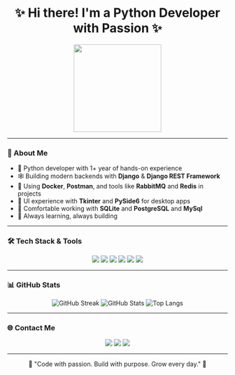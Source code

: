 <h1 align="center">✨ Hi there! I'm a Python Developer with Passion ✨</h1>

<div align="center">
  <img src="https://user-images.githubusercontent.com/74038190/212257472-08e52665-c503-4bd9-aa20-f5a4dae769b5.gif" width="200" />
</div>

---

### 🧠 About Me

- 🐍 Python developer with 1+ year of hands-on experience  
- 🕸️ Building modern backends with **Django** & **Django REST Framework**  
- 🐳 Using **Docker**, **Postman**, and tools like **RabbitMQ** and **Redis** in projects  
- 🎨 UI experience with **Tkinter** and **PySide6** for desktop apps  
- 💾 Comfortable working with **SQLite** and **PostgreSQL** and **MySql**  
- 🚀 Always learning, always building  

---

### 🛠️ Tech Stack & Tools

<div align="center">

<img src="https://skillicons.dev/icons?i=python,django,docker,postman,git,linux,vscode,html,css,sqlite,postgresql&perline=7" />

<img src="https://img.shields.io/badge/DRF-Django%20REST%20Framework-red?style=for-the-badge&logo=django&logoColor=white" />
<img src="https://img.shields.io/badge/Redis-DC382D?style=for-the-badge&logo=redis&logoColor=white" />
<img src="https://img.shields.io/badge/RabbitMQ-FF6600?style=for-the-badge&logo=rabbitmq&logoColor=white" />
<img src="https://img.shields.io/badge/Tkinter-lightgray?style=for-the-badge" />
<img src="https://img.shields.io/badge/PySide6-41B4C2?style=for-the-badge" />

</div>

---

### 📊 GitHub Stats

<div align="center">

![GitHub Streak](https://streak-stats.demolab.com?user=amirmohammad-hamzei&theme=tokyonight_duo&hide_border=true&date_format=M%20j%5B%2C%20Y%5D)
![GitHub Stats](https://github-readme-stats.vercel.app/api?username=amirmohammad-hamzei&show_icons=true&theme=tokyonight&hide_border=true&rank_icon=github)
![Top Langs](https://github-readme-stats.vercel.app/api/top-langs/?username=amirmohammad-hamzei&layout=compact&theme=tokyonight)

</div>

---

### 🌐 Contact Me

<div align="center">

<a href="mailto:your.email@gmail.com"><img src="https://img.shields.io/badge/Gmail-D14836?style=for-the-badge&logo=gmail&logoColor=white" /></a>
<a href="https://t.me/yourtelegram"><img src="https://img.shields.io/badge/Telegram-2CA5E0?style=for-the-badge&logo=telegram&logoColor=white" /></a>
<a href="https://yourwebsite.com"><img src="https://img.shields.io/badge/Portfolio-000000?style=for-the-badge&logo=About.me&logoColor=white" /></a>

</div>

---

<p align="center">💬 "Code with passion. Build with purpose. Grow every day." 💬</p>
